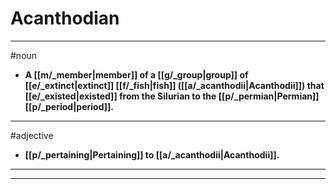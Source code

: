# Acanthodian
---
#noun
- **A [[m/_member|member]] of a [[g/_group|group]] of [[e/_extinct|extinct]] [[f/_fish|fish]] ([[a/_acanthodii|Acanthodii]]) that [[e/_existed|existed]] from the Silurian to the [[p/_permian|Permian]] [[p/_period|period]].**
---
#adjective
- **[[p/_pertaining|Pertaining]] to [[a/_acanthodii|Acanthodii]].**
---
---
